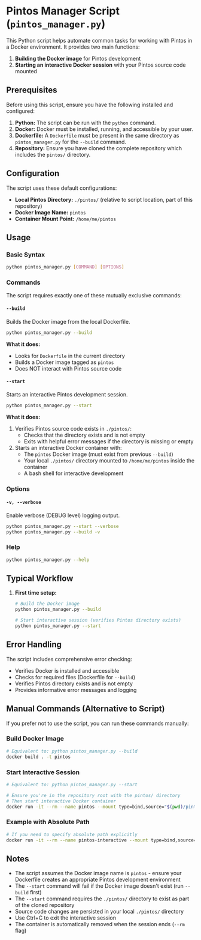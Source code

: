 # Pintos Manager Script (`pintos_manager.py`)

This Python script helps automate common tasks for working with Pintos in a Docker environment. It provides two main functions:

1. **Building the Docker image** for Pintos development
2. **Starting an interactive Docker session** with your Pintos source code mounted

## Prerequisites

Before using this script, ensure you have the following installed and configured:

1. **Python:** The script can be run with the `python` command.
2. **Docker:** Docker must be installed, running, and accessible by your user.
3. **Dockerfile:** A `Dockerfile` must be present in the same directory as `pintos_manager.py` for the `--build` command.
4. **Repository:** Ensure you have cloned the complete repository which includes the `pintos/` directory.

## Configuration

The script uses these default configurations:
- **Local Pintos Directory:** `./pintos/` (relative to script location, part of this repository)
- **Docker Image Name:** `pintos`
- **Container Mount Point:** `/home/me/pintos`

## Usage

### Basic Syntax
```bash
python pintos_manager.py [COMMAND] [OPTIONS]
```

### Commands

The script requires exactly one of these mutually exclusive commands:

#### `--build`
Builds the Docker image from the local Dockerfile.

```bash
python pintos_manager.py --build
```

**What it does:**
- Looks for `Dockerfile` in the current directory
- Builds a Docker image tagged as `pintos`
- Does NOT interact with Pintos source code

#### `--start`
Starts an interactive Pintos development session.

```bash
python pintos_manager.py --start
```

**What it does:**
1. Verifies Pintos source code exists in `./pintos/`:
   - Checks that the directory exists and is not empty
   - Exits with helpful error messages if the directory is missing or empty
2. Starts an interactive Docker container with:
   - The `pintos` Docker image (must exist from previous `--build`)
   - Your local `./pintos/` directory mounted to `/home/me/pintos` inside the container
   - A bash shell for interactive development

### Options

#### `-v, --verbose`
Enable verbose (DEBUG level) logging output.

```bash
python pintos_manager.py --start --verbose
python pintos_manager.py --build -v
```

### Help
```bash
python pintos_manager.py --help
```

## Typical Workflow

1. **First time setup:**
   ```bash
   # Build the Docker image
   python pintos_manager.py --build
   
   # Start interactive session (verifies Pintos directory exists)
   python pintos_manager.py --start
   ```

## Error Handling

The script includes comprehensive error checking:
- Verifies Docker is installed and accessible
- Checks for required files (Dockerfile for `--build`)
- Verifies Pintos directory exists and is not empty
- Provides informative error messages and logging

## Manual Commands (Alternative to Script)

If you prefer not to use the script, you can run these commands manually:

### Build Docker Image
```bash
# Equivalent to: python pintos_manager.py --build
docker build . -t pintos
```

### Start Interactive Session
```bash
# Equivalent to: python pintos_manager.py --start

# Ensure you're in the repository root with the pintos/ directory
# Then start interactive Docker container
docker run -it --rm --name pintos --mount type=bind,source="$(pwd)/pintos",target=/home/me/pintos pintos bash
```

### Example with Absolute Path
```bash
# If you need to specify absolute path explicitly
docker run -it --rm --name pintos-interactive --mount type=bind,source="/full/path/to/your/pintos",target=/home/me/pintos pintos bash
```

## Notes

- The script assumes the Docker image name is `pintos` - ensure your Dockerfile creates an appropriate Pintos development environment
- The `--start` command will fail if the Docker image doesn't exist (run `--build` first)
- The `--start` command requires the `./pintos/` directory to exist as part of the cloned repository
- Source code changes are persisted in your local `./pintos/` directory
- Use Ctrl+C to exit the interactive session
- The container is automatically removed when the session ends (`--rm` flag)
